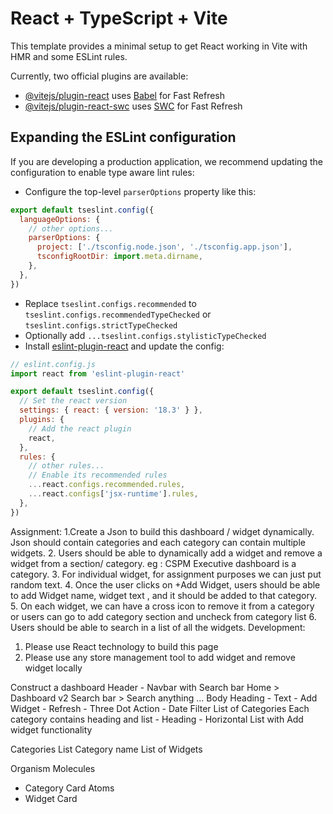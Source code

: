 # React + TypeScript + Vite

This template provides a minimal setup to get React working in Vite with HMR and some ESLint rules.

Currently, two official plugins are available:

- [@vitejs/plugin-react](https://github.com/vitejs/vite-plugin-react/blob/main/packages/plugin-react/README.md) uses [Babel](https://babeljs.io/) for Fast Refresh
- [@vitejs/plugin-react-swc](https://github.com/vitejs/vite-plugin-react-swc) uses [SWC](https://swc.rs/) for Fast Refresh

## Expanding the ESLint configuration

If you are developing a production application, we recommend updating the configuration to enable type aware lint rules:

- Configure the top-level `parserOptions` property like this:

```js
export default tseslint.config({
  languageOptions: {
    // other options...
    parserOptions: {
      project: ['./tsconfig.node.json', './tsconfig.app.json'],
      tsconfigRootDir: import.meta.dirname,
    },
  },
})
```

- Replace `tseslint.configs.recommended` to `tseslint.configs.recommendedTypeChecked` or `tseslint.configs.strictTypeChecked`
- Optionally add `...tseslint.configs.stylisticTypeChecked`
- Install [eslint-plugin-react](https://github.com/jsx-eslint/eslint-plugin-react) and update the config:

```js
// eslint.config.js
import react from 'eslint-plugin-react'

export default tseslint.config({
  // Set the react version
  settings: { react: { version: '18.3' } },
  plugins: {
    // Add the react plugin
    react,
  },
  rules: {
    // other rules...
    // Enable its recommended rules
    ...react.configs.recommended.rules,
    ...react.configs['jsx-runtime'].rules,
  },
})
```



Assignment:
1.Create a Json to build this dashboard / widget dynamically.
Json should contain categories and each category can contain
multiple widgets.
2. Users should be able to dynamically add a widget and remove a
widget from a section/ category. eg : CSPM Executive dashboard
is a category.
3. For individual widget, for assignment purposes we can just put
random text.
4. Once the user clicks on +Add Widget, users should be able to
add Widget name, widget text , and it should be added to that
category.
5. On each widget, we can have a cross icon to remove it from a
category or users can go to add category section and uncheck
from category list
6. Users should be able to search in a list of all the widgets.
Development:
1. Please use React technology to build this page
2. Please use any store management tool to add widget and
remove widget locally

Construct a dashboard
Header 
    - Navbar with Search bar
    Home > Dashboard v2
    Search bar > Search anything ...
Body 
    Heading 
        - Text
        - Add Widget
        - Refresh
        - Three Dot Action
        - Date Filter
    List of Categories
        Each category contains heading and list
            - Heading
            - Horizontal List with Add widget functionality

        




Categories List
  Category name
  List of Widgets


Organism
Molecules
  - Category Card
Atoms
  - Widget Card